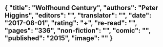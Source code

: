 {
 "title": "Wolfhound Century",
 "authors": "Peter Higgins",
 "editors": "",
 "translator": "",
 "date": "2017-08-01",
 "rating": "+",
 "re-read": "",
 "pages": "336",
 "non-fiction": "",
 "comic": "",
 "published": "2015",
 "image": ""
}
---

